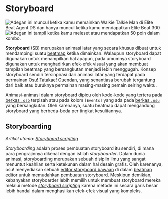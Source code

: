 # Storyboard

![](img/Sbpassing.png "Adegan ini muncul ketika kamu memainkan Walkie Talkie Man di Elite Beat Agent DS dan hanya muncul ketika kamu mendapatkan Elite Beat 300")
![](img/Sbfailing.png "Adegan ini tampil ketika kamu meleset atau mendapatkan 50 poin dalam kombo.")

**Storyboard** (SB) merupakan animasi latar yang secara khusus dibuat untuk mendampingi suatu [beatmap](/wiki/Beatmap) ketika dimainkan. Walaupun storyboard dapat digunakan untuk menampilkan hal apapun, pada umumnya storyboard digunakan untuk menghadirkan efek-efek visual yang akan membuat tampilan beatmap yang bersangkutan menjadi lebih menggugah. Konsep storyboard sendiri tersinpirasi dari animasi latar yang terdapat pada permainan [Osu! Tatakae! Ouendan](/wiki/Disambiguation/Ouendan), yang senantiasa berubah tergantung dari baik atau buruknya permainan masing-masing pemain seiring waktu.

Animasi-animasi dalam storyboard dipicu oleh kode-kode yang tertera pada [berkas `.osb`](/wiki/Client/File_formats/Osb_(file_format)) terpisah atau pada kolom `[Events]` yang ada pada [berkas `.osu`](/wiki/Client/File_formats/Osu_(file_format)) yang bersangkutan. Oleh karenanya, suatu beatmap dapat mengandung storyboard yang berbeda-beda per tingkat kesulitannya.

## Storyboarding

*Artikel utama: [Storyboard scripting](/wiki/Storyboard/Scripting)*

*Storyboarding* adalah proses pembuatan storyboard itu sendiri, di mana para pengrajinnya dikenal dengan istilah *storyboarder*. Dalam dunia animasi, storyboarding merupakan sebuah disiplin ilmu yang sangat menuntut keahlian serta ketekunan dalam hal desain grafis. Oleh karenanya, osu! menyediakan sebuah [editor storyboard bawaan](/wiki/Client/Beatmap_editor/Design) di dalam [beatmap editor](/wiki/Client/Beatmap_editor) untuk memudahkan pembuatan storyboard. Meskipun demikian, kebanyakan storyboarder lebih memilih untuk membuat storyboard mereka melalui metode [*storyboard scripting*](/wiki/Storyboard/Scripting) karena metode ini secara garis besar lebih handal dalam menghasilkan efek-efek visual yang kompleks.
